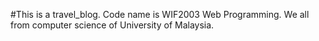 #This is a travel_blog. 
Code name is WIF2003 Web Programming.
We all from computer science of University of Malaysia.
